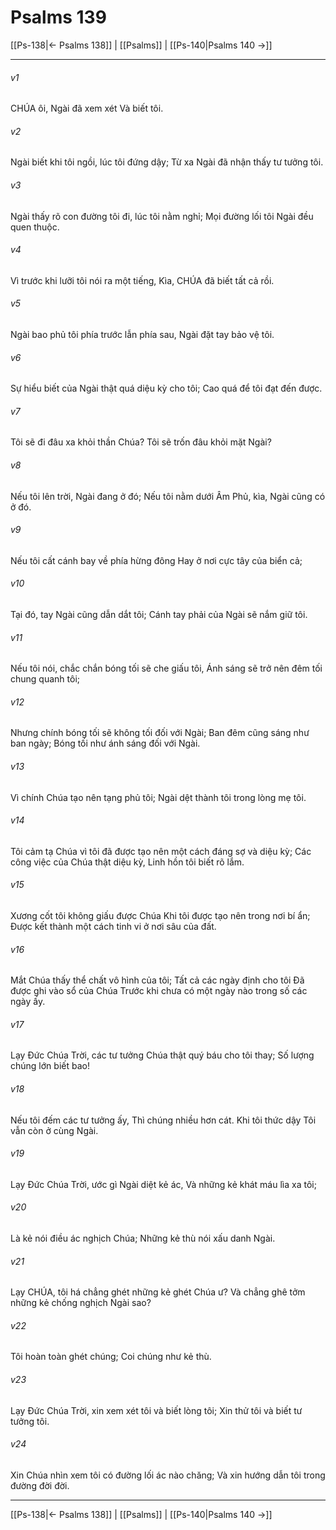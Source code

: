 # Psalms 139

[[Ps-138|← Psalms 138]] | [[Psalms]] | [[Ps-140|Psalms 140 →]]
***



###### v1 
CHÚA ôi, Ngài đã xem xét Và biết tôi. 

###### v2 
Ngài biết khi tôi ngồi, lúc tôi đứng dậy; Từ xa Ngài đã nhận thấy tư tưởng tôi. 

###### v3 
Ngài thấy rõ con đường tôi đi, lúc tôi nằm nghỉ; Mọi đường lối tôi Ngài đều quen thuộc. 

###### v4 
Vì trước khi lưỡi tôi nói ra một tiếng, Kìa, CHÚA đã biết tất cả rồi. 

###### v5 
Ngài bao phủ tôi phía trước lẫn phía sau, Ngài đặt tay bảo vệ tôi. 

###### v6 
Sự hiểu biết của Ngài thật quá diệu kỳ cho tôi; Cao quá để tôi đạt đến được. 

###### v7 
Tôi sẽ đi đâu xa khỏi thần Chúa? Tôi sẽ trốn đâu khỏi mặt Ngài? 

###### v8 
Nếu tôi lên trời, Ngài đang ở đó; Nếu tôi nằm dưới Âm Phủ, kìa, Ngài cũng có ở đó. 

###### v9 
Nếu tôi cất cánh bay về phía hừng đông Hay ở nơi cực tây của biển cả; 

###### v10 
Tại đó, tay Ngài cũng dẫn dắt tôi; Cánh tay phải của Ngài sẽ nắm giữ tôi. 

###### v11 
Nếu tôi nói, chắc chắn bóng tối sẽ che giấu tôi, Ánh sáng sẽ trở nên đêm tối chung quanh tôi; 

###### v12 
Nhưng chính bóng tối sẽ không tối đối với Ngài; Ban đêm cũng sáng như ban ngày; Bóng tối như ánh sáng đối với Ngài. 

###### v13 
Vì chính Chúa tạo nên tạng phủ tôi; Ngài dệt thành tôi trong lòng mẹ tôi. 

###### v14 
Tôi cảm tạ Chúa vì tôi đã được tạo nên một cách đáng sợ và diệu kỳ; Các công việc của Chúa thật diệu kỳ, Linh hồn tôi biết rõ lắm. 

###### v15 
Xương cốt tôi không giấu được Chúa Khi tôi được tạo nên trong nơi bí ẩn; Được kết thành một cách tinh vi ở nơi sâu của đất. 

###### v16 
Mắt Chúa thấy thể chất vô hình của tôi; Tất cả các ngày định cho tôi Đã được ghi vào sổ của Chúa Trước khi chưa có một ngày nào trong số các ngày ấy. 

###### v17 
Lạy Đức Chúa Trời, các tư tưởng Chúa thật quý báu cho tôi thay; Số lượng chúng lớn biết bao! 

###### v18 
Nếu tôi đếm các tư tưởng ấy, Thì chúng nhiều hơn cát. Khi tôi thức dậy Tôi vẫn còn ở cùng Ngài. 

###### v19 
Lạy Đức Chúa Trời, ước gì Ngài diệt kẻ ác, Và những kẻ khát máu lìa xa tôi; 

###### v20 
Là kẻ nói điều ác nghịch Chúa; Những kẻ thù nói xấu danh Ngài. 

###### v21 
Lạy CHÚA, tôi há chẳng ghét những kẻ ghét Chúa ư? Và chẳng ghê tởm những kẻ chống nghịch Ngài sao? 

###### v22 
Tôi hoàn toàn ghét chúng; Coi chúng như kẻ thù. 

###### v23 
Lạy Đức Chúa Trời, xin xem xét tôi và biết lòng tôi; Xin thử tôi và biết tư tưởng tôi. 

###### v24 
Xin Chúa nhìn xem tôi có đường lối ác nào chăng; Và xin hướng dẫn tôi trong đường đời đời.

***
[[Ps-138|← Psalms 138]] | [[Psalms]] | [[Ps-140|Psalms 140 →]]
